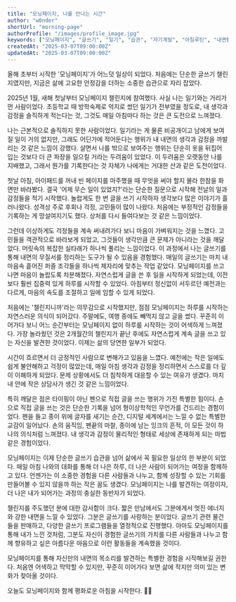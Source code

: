 ```yaml
---
title: "모닝페이지, 나를 만나는 시간"
author: "w0nder"
shortUrl: "morning-page"
authorProfile: "/images/profile_image.jpg"
keywords: ["모닝페이지", "글쓰기", "일기", "습관", "자기계발", "아침루틴", "내면탐구", "성장", "챌린지", "마음정리"]
createdAt: "2025-03-07T09:00:00Z"
updatedAt: "2025-03-07T09:00:00Z"
---
```


올해 초부터 시작한 '모닝페이지'가 어느덧 일상이 되었다. 처음에는 단순한 글쓰기 챌린지였지만, 지금은 삶에 고요한 안정감을 더하는 소중한 습관으로 자리 잡았다.

2025년 1월, 새해 첫날부터 모닝페이지 챌린지에 참여했다. 사실 나는 일기와는 거리가 먼 사람이었다.
초등학교 때 방학숙제로 억지로 썼던 일기가 전부였을 정도로, 내 생각과 감정을 솔직하게 적는다는 것, 그것도 매일 아침마다 하는 것은 큰 도전으로 느껴졌다.

나는 근본적으로 솔직하지 못한 사람이었다. 일기라는 게 물론 비공개이고 남에게 보여질 일이 거의 없지만, 그래도 어딘가에 적어둔다는 행위가 내 내면의 생각과 감정을 까발리는 것 같은 느낌이 강했다.
살면서 나를 밖으로 보여주는 행위는 단순히 옷을 뒤집어 입는 것보다 더 큰 파장을 일으킬 거라는 두려움이 있었다. 이 두려움은 오랫동안 나를 지배했고, 그래서 뭔가를 기록한다는 것 자체가 나에게는 거대한 산과 같은 도전이었다.

첫날 아침, 아이패드를 꺼내 빈 페이지를 마주했을 때 무엇을 써야 할지 몰라 한참을 화면만 바라봤다. 결국 '어제 무슨 일이 있었지?'라는 단순한 질문으로 시작해 전날의 일과 감정들을 적기 시작했다.
놀랍게도 한 번 글을 쓰기 시작하자 생각보다 많은 이야기가 흘러나왔다. 성격상 주로 후회나 걱정, 고민들이 많이 나왔다. 처음에는 부정적인 감정들을 기록하는 게 망설여지기도 했다. 상처를 다시 들여다보는 것 같은 느낌이었다.

그런데 이상하게도 걱정들을 계속 써내려가다 보니 마음이 가벼워지는 것을 느꼈다. 고민들을 객관적으로 바라보게 되었고, 그것들이 생각만큼 큰 문제가 아니라는 것을 깨달았다.
머릿속의 복잡한 실타래가 하나씩 풀리는 느낌이었다. 이 과정에서 나는 글쓰기를 통해 내면의 무질서를 정리하는 도구가 될 수 있음을 경험했다.
매일의 글쓰기는 마치 내 마음속 흩어진 퍼즐 조각들을 하나씩 제자리에 맞추는 작업 같았다. 모닝페이지를 쓰고 나면 마음이 놀랍도록 차분해졌다.
자연스럽게 글을 쓴 후 일을 시작하게 되었는데, 이전보다 훨씬 집중력 있게 하루를 시작할 수 있었다. 아침부터 정신없이 서두르던 예전과는 다르게, 마음의 속도를 조절하고 일에 임할 수 있게 되었다.

처음에는 '챌린지니까'라는 의무감으로 시작했지만, 점점 모닝페이지는 하루를 시작하는 자연스러운 의식이 되어갔다. 주말에도, 여행 중에도 빼먹지 않고 글을 썼다.
꾸준히 이어가다 보니 어느 순간부터는 모닝페이지 없이 하루를 시작하는 것이 어색하게 느껴졌다. 가장 놀라웠던 것은 2개월간의 챌린지가 끝난 후에도 자연스럽게 계속 글을 쓰고 있는 자신을 발견한 것이었다.
이제는 삶의 당연한 일부가 되었다.

시간이 흐르면서 더 긍정적인 사람으로 변해가고 있음을 느꼈다. 예전에는 작은 일에도 쉽게 불안해하고 걱정이 많았는데, 매일 아침 생각과 감정을 정리하면서 스스로를 더 깊이 이해하게 되었다.
문제 상황에서도 더 침착하게 대응할 수 있는 여유가 생겼다. 마치 내 안에 작은 상담사가 생긴 것 같은 느낌이었다.

특히 깨달은 점은 타이핑이 아닌 펜으로 직접 글을 쓰는 행위가 가진 특별한 힘이다. 손으로 직접 글을 쓰는 것은 단순한 기록을 넘어 형이상학적인 무언가를 건드리는 경험이었다.
펜을 들고 종이 위에 글자를 새기는 순간, 디지털 세계에서는 느낄 수 없는 특별한 교감이 일어났다. 손의 움직임, 펜끝의 마찰, 종이에 남는 잉크의 흔적, 이 모든 것이 하나의 의식처럼 느껴졌다.
내 생각과 감정이 물리적인 형태로 세상에 존재하게 되는 마법 같은 경험이었다.

모닝페이지는 이제 단순한 글쓰기 습관을 넘어 삶에서 꼭 필요한 일상의 한 부분이 되었다. 매일 아침 나와의 대화를 통해 더 나은 하루, 더 나은 사람이 되어가는 여정을 함께하고 있다.
언젠가는 이 소중한 경험을 다른 사람들과 나누고, 함께 성장할 수 있는 기회를 만들어볼 수 있지 않을까 하는 작은 꿈도 생겼다. 모닝페이지는 나를 발견하는 여정이자, 더 나은 내가 되어가는 과정의 충실한 동반자가 되었다.

챌린지를 주도했던 분에 대한 감사함이 크다. 짧은 만남에서도 그분에게서 멋진 에너지와 강한 내면을 느낄 수 있었다.
그분은 글쓰기를 사랑하는 분이었다. 글쓰기 관련 물건들을 판매하고, 다양한 글쓰기 프로그램들을 열정적으로 진행했다.
아마도 모닝페이지를 통해 내가 느낀 것처럼, 그분도 자신이 경험한 글쓰기의 가치를 다른 사람들과 나누고 함께 향유하고 싶은 아름다운 마음으로 이런 활동들을 계속했을 것이다.

모닝페이지를 통해 자신만의 내면의 목소리를 발견하는 특별한 경험을 시작해보길 권한다. 처음엔 어색하고 막막할 수 있지만, 꾸준히 이어가다 보면 삶에 작지만 의미 있는 변화가 찾아올 것이다.

오늘도 모닝페이지와 함께 평화로운 아침을 시작한다. 📝✨
